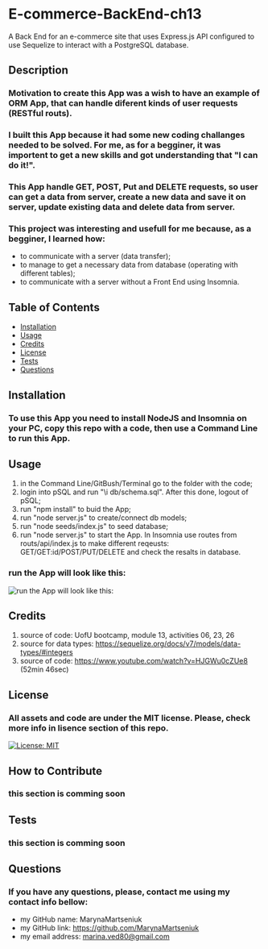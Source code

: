 # E-commerce-BackEnd-ch13
A Back End for an e-commerce site that uses Express.js API configured to use Sequelize to interact with a PostgreSQL database.

## Description
### Motivation to create this App was a wish to have an example of ORM App, that can handle diferent kinds of user requests (RESTful routs).
### I built this App because it had some new coding challanges needed to be solved. For me, as for a begginer, it was importent to get a new skills and got understanding that "I can do it!".
### This App handle GET, POST, Put and DELETE requests, so user can get a data from server, create a new data and save it on server, update existing data and delete data from server.
### This project was interesting and usefull for me because, as a begginer, I learned how:
- to communicate with a server (data transfer); 
- to manage to get a necessary data from database (operating with different tables); 
- to communicate with a server without a Front End using Insomnia.

## Table of Contents

- [Installation](#installation)
- [Usage](#usage)
- [Credits](#credits)
- [License](#license)
- [Tests](#tests)
- [Questions](#questions)

## Installation
### To use this App you need to install NodeJS and Insomnia on your PC, copy this repo with a code, then use a Command Line to run this App. 

## Usage
1. in the Command Line/GitBush/Terminal go to the folder with the code;
2. login into pSQL and run "\i db/schema.sql". After this done, logout of pSQL;
3. run "npm install" to buid the App;
4. run "node server.js" to create/connect db models;
5. run "node seeds/index.js" to seed database;
6. run "node server.js" to start the App. In Insomnia use routes from routs/api/index.js to make different reqeusts: GET/GET:id/POST/PUT/DELETE and check the resalts in database.

### run the App will look like this:
![run the App will look like this:]()


## Credits
1. source of code: UofU bootcamp, module 13, activities 06, 23, 26
2. source for data types: https://sequelize.org/docs/v7/models/data-types/#integers
3. source of code: https://www.youtube.com/watch?v=HJGWu0cZUe8 (52min 46sec)

## License
### All assets and code are under the MIT license. Please, check more info in lisence section of this repo.
[![License: MIT](https://img.shields.io/badge/License-MIT-yellow.svg)](https://opensource.org/licenses/MIT)

## How to Contribute
### this section is comming soon

## Tests
### this section is comming soon

## Questions
### If you have any questions, please, contact me using my contact info bellow:
- my GitHub name: MarynaMartseniuk
- my GitHub link: https://github.com/MarynaMartseniuk
- my email address: marina.ved80@gmail.com